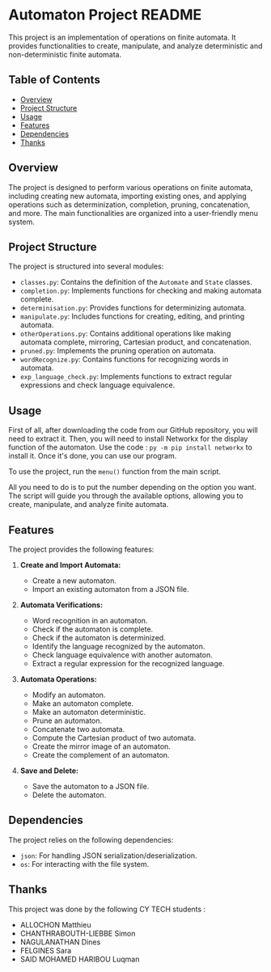 # Automaton Project README

This project is an implementation of operations on finite automata. It provides functionalities to create, manipulate, and analyze deterministic and non-deterministic finite automata.

## Table of Contents
- [Overview](#overview)
- [Project Structure](#project-structure)
- [Usage](#usage)
- [Features](#features)
- [Dependencies](#dependencies)
- [Thanks](#thanks)

## Overview

The project is designed to perform various operations on finite automata, including creating new automata, importing existing ones, and applying operations such as determinization, completion, pruning, concatenation, and more. The main functionalities are organized into a user-friendly menu system.

## Project Structure

The project is structured into several modules:

- `classes.py`: Contains the definition of the `Automate` and `State` classes.
- `completion.py`: Implements functions for checking and making automata complete.
- `determinisation.py`: Provides functions for determinizing automata.
- `manipulate.py`: Includes functions for creating, editing, and printing automata.
- `otherOperations.py`: Contains additional operations like making automata complete, mirroring, Cartesian product, and concatenation.
- `pruned.py`: Implements the pruning operation on automata.
- `wordRecognize.py`: Contains functions for recognizing words in automata.
- `exp_language_check.py`: Implements functions to extract regular expressions and check language equivalence.

## Usage

First of all, after downloading the code from our GitHub repository, you will need to extract it. 
Then, you will need to install Networkx for the display function of the automaton. Use the code : `py -m pip install networkx` to install it. 
Once it's done, you can use our program. 

To use the project, run the `menu()` function from the main script.

All you need to do is to put the number depending on the option you want.
The script will guide you through the available options, allowing you to create, manipulate, and analyze finite automata.

## Features

The project provides the following features:

1. **Create and Import Automata:**
   - Create a new automaton.
   - Import an existing automaton from a JSON file.

2. **Automata Verifications:**
   - Word recognition in an automaton.
   - Check if the automaton is complete.
   - Check if the automaton is determinized.
   - Identify the language recognized by the automaton.
   - Check language equivalence with another automaton.
   - Extract a regular expression for the recognized language.

3. **Automata Operations:**
   - Modify an automaton.
   - Make an automaton complete.
   - Make an automaton deterministic.
   - Prune an automaton.
   - Concatenate two automata.
   - Compute the Cartesian product of two automata.
   - Create the mirror image of an automaton.
   - Create the complement of an automaton.

4. **Save and Delete:**
   - Save the automaton to a JSON file.
   - Delete the automaton.

## Dependencies

The project relies on the following dependencies:

- `json`: For handling JSON serialization/deserialization.
- `os`: For interacting with the file system.

## Thanks
This project was done by the following CY TECH students :
- ALLOCHON Matthieu
- CHANTHRABOUTH-LIEBBE Simon 
- NAGULANATHAN Dines
- FELGINES Sara
- SAID MOHAMED HARIBOU Luqman
